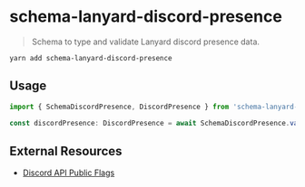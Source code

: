 # schema-lanyard-discord-presence

> Schema to type and validate Lanyard discord presence data.

```
yarn add schema-lanyard-discord-presence
```

## Usage

```typescript
import { SchemaDiscordPresence, DiscordPresence } from 'schema-lanyard-discord-presence';

const discordPresence: DiscordPresence = await SchemaDiscordPresence.validate(data);
```

## External Resources

- [Discord API Public Flags](https://discord.com/developers/docs/resources/user#user-object-user-flags)
